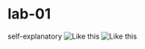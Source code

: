 # lab-01
self-explanatory
![Like this](https://github.com/codefellows/seattle-301d38/blob/master/01-smacss-media-queries/lab/comps/mobile-view.png)
![Like this](https://github.com/codefellows/seattle-301d38/blob/master/01-smacss-media-queries/lab/comps/desktop-view.png)
